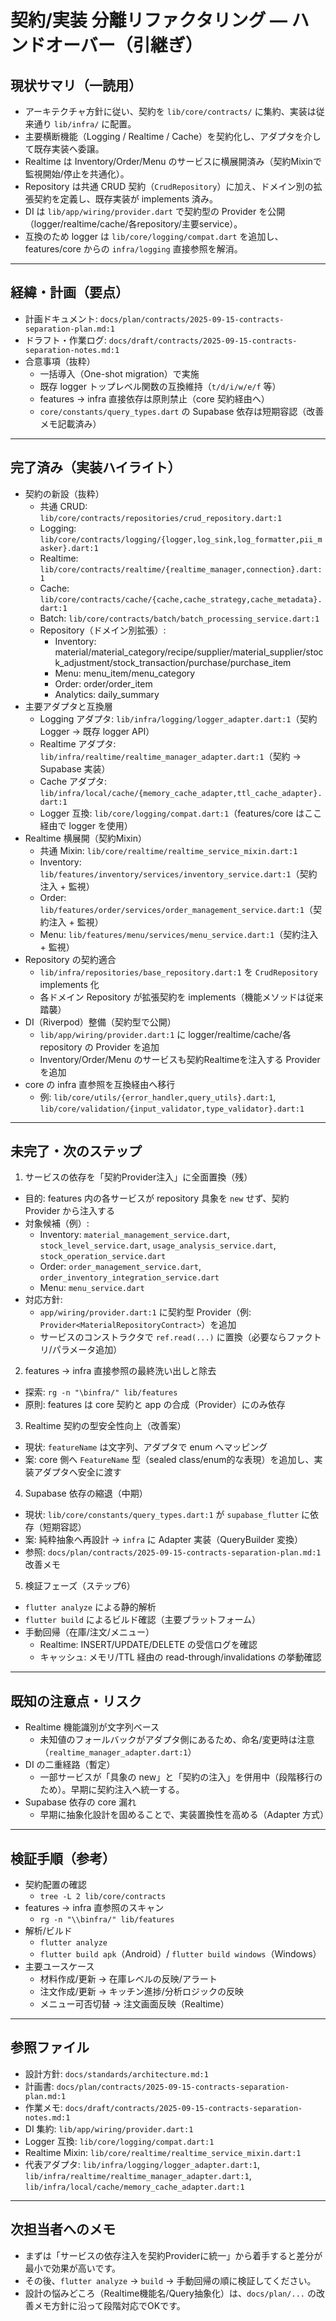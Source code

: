 # 契約/実装 分離リファクタリング — ハンドオーバー（引継ぎ）

## 現状サマリ（一読用）
- アーキテクチャ方針に従い、契約を `lib/core/contracts/` に集約、実装は従来通り `lib/infra/` に配置。
- 主要横断機能（Logging / Realtime / Cache）を契約化し、アダプタを介して既存実装へ委譲。
- Realtime は Inventory/Order/Menu のサービスに横展開済み（契約Mixinで監視開始/停止を共通化）。
- Repository は共通 CRUD 契約（`CrudRepository`）に加え、ドメイン別の拡張契約を定義し、既存実装が implements 済み。
- DI は `lib/app/wiring/provider.dart` で契約型の Provider を公開（logger/realtime/cache/各repository/主要service）。
- 互換のため logger は `lib/core/logging/compat.dart` を追加し、features/core からの `infra/logging` 直接参照を解消。

---

## 経緯・計画（要点）
- 計画ドキュメント: `docs/plan/contracts/2025-09-15-contracts-separation-plan.md:1`
- ドラフト・作業ログ: `docs/draft/contracts/2025-09-15-contracts-separation-notes.md:1`
- 合意事項（抜粋）
  - 一括導入（One-shot migration）で実施
  - 既存 logger トップレベル関数の互換維持（`t/d/i/w/e/f` 等）
  - features → infra 直接依存は原則禁止（core 契約経由へ）
  - `core/constants/query_types.dart` の Supabase 依存は短期容認（改善メモ記載済み）

---

## 完了済み（実装ハイライト）
- 契約の新設（抜粋）
  - 共通 CRUD: `lib/core/contracts/repositories/crud_repository.dart:1`
  - Logging: `lib/core/contracts/logging/{logger,log_sink,log_formatter,pii_masker}.dart:1`
  - Realtime: `lib/core/contracts/realtime/{realtime_manager,connection}.dart:1`
  - Cache: `lib/core/contracts/cache/{cache,cache_strategy,cache_metadata}.dart:1`
  - Batch: `lib/core/contracts/batch/batch_processing_service.dart:1`
  - Repository（ドメイン別拡張）:
    - Inventory: material/material_category/recipe/supplier/material_supplier/stock_adjustment/stock_transaction/purchase/purchase_item
    - Menu: menu_item/menu_category
    - Order: order/order_item
    - Analytics: daily_summary
- 主要アダプタと互換層
  - Logging アダプタ: `lib/infra/logging/logger_adapter.dart:1`（契約 Logger → 既存 logger API）
  - Realtime アダプタ: `lib/infra/realtime/realtime_manager_adapter.dart:1`（契約 → Supabase 実装）
  - Cache アダプタ: `lib/infra/local/cache/{memory_cache_adapter,ttl_cache_adapter}.dart:1`
  - Logger 互換: `lib/core/logging/compat.dart:1`（features/core はここ経由で logger を使用）
- Realtime 横展開（契約Mixin）
  - 共通 Mixin: `lib/core/realtime/realtime_service_mixin.dart:1`
  - Inventory: `lib/features/inventory/services/inventory_service.dart:1`（契約注入 + 監視）
  - Order: `lib/features/order/services/order_management_service.dart:1`（契約注入 + 監視）
  - Menu: `lib/features/menu/services/menu_service.dart:1`（契約注入 + 監視）
- Repository の契約適合
  - `lib/infra/repositories/base_repository.dart:1` を `CrudRepository` implements 化
  - 各ドメイン Repository が拡張契約を implements（機能メソッドは従来踏襲）
- DI（Riverpod）整備（契約型で公開）
  - `lib/app/wiring/provider.dart:1` に logger/realtime/cache/各repository の Provider を追加
  - Inventory/Order/Menu のサービスも契約Realtimeを注入する Provider を追加
- core の infra 直参照を互換経由へ移行
  - 例: `lib/core/utils/{error_handler,query_utils}.dart:1`, `lib/core/validation/{input_validator,type_validator}.dart:1`

---

## 未完了・次のステップ
1) サービスの依存を「契約Provider注入」に全面置換（残）
- 目的: features 内の各サービスが repository 具象を `new` せず、契約 Provider から注入する
- 対象候補（例）: 
  - Inventory: `material_management_service.dart`, `stock_level_service.dart`, `usage_analysis_service.dart`, `stock_operation_service.dart`
  - Order: `order_management_service.dart`, `order_inventory_integration_service.dart`
  - Menu: `menu_service.dart`
- 対応方針:
  - `app/wiring/provider.dart:1` に契約型 Provider（例: `Provider<MaterialRepositoryContract>`）を追加
  - サービスのコンストラクタで `ref.read(...)` に置換（必要ならファクトリ/パラメータ追加）

2) features → infra 直接参照の最終洗い出しと除去
- 探索: `rg -n "\binfra/" lib/features`
- 原則: features は core 契約と app の合成（Provider）にのみ依存

3) Realtime 契約の型安全性向上（改善案）
- 現状: `featureName` は文字列、アダプタで enum へマッピング
- 案: core 側へ `FeatureName` 型（sealed class/enum的な表現）を追加し、実装アダプタへ安全に渡す

4) Supabase 依存の縮退（中期）
- 現状: `lib/core/constants/query_types.dart:1` が `supabase_flutter` に依存（短期容認）
- 案: 純粋抽象へ再設計 → `infra` に Adapter 実装（QueryBuilder 変換）
- 参照: `docs/plan/contracts/2025-09-15-contracts-separation-plan.md:1` 改善メモ

5) 検証フェーズ（ステップ6）
- `flutter analyze` による静的解析
- `flutter build` によるビルド確認（主要プラットフォーム）
- 手動回帰（在庫/注文/メニュー）
  - Realtime: INSERT/UPDATE/DELETE の受信ログを確認
  - キャッシュ: メモリ/TTL 経由の read-through/invalidations の挙動確認

---

## 既知の注意点・リスク
- Realtime 機能識別が文字列ベース
  - 未知値のフォールバックがアダプタ側にあるため、命名/変更時は注意（`realtime_manager_adapter.dart:1`）
- DI の二重経路（暫定）
  - 一部サービスが「具象の new」と「契約の注入」を併用中（段階移行のため）。早期に契約注入へ統一する。
- Supabase 依存の core 漏れ
  - 早期に抽象化設計を固めることで、実装置換性を高める（Adapter 方式）

---

## 検証手順（参考）
- 契約配置の確認
  - `tree -L 2 lib/core/contracts`
- features → infra 直参照のスキャン
  - `rg -n "\\binfra/" lib/features`
- 解析/ビルド
  - `flutter analyze`
  - `flutter build apk`（Android）/ `flutter build windows`（Windows）
- 主要ユースケース
  - 材料作成/更新 → 在庫レベルの反映/アラート
  - 注文作成/更新 → キッチン進捗/分析ロジックの反映
  - メニュー可否切替 → 注文画面反映（Realtime）

---

## 参照ファイル
- 設計方針: `docs/standards/architecture.md:1`
- 計画書: `docs/plan/contracts/2025-09-15-contracts-separation-plan.md:1`
- 作業メモ: `docs/draft/contracts/2025-09-15-contracts-separation-notes.md:1`
- DI 集約: `lib/app/wiring/provider.dart:1`
- Logger 互換: `lib/core/logging/compat.dart:1`
- Realtime Mixin: `lib/core/realtime/realtime_service_mixin.dart:1`
- 代表アダプタ: `lib/infra/logging/logger_adapter.dart:1`, `lib/infra/realtime/realtime_manager_adapter.dart:1`, `lib/infra/local/cache/memory_cache_adapter.dart:1`

---

## 次担当者へのメモ
- まずは「サービスの依存注入を契約Providerに統一」から着手すると差分が最小で効果が高いです。
- その後、`flutter analyze` → `build` → 手動回帰の順に検証してください。
- 設計の悩みどころ（Realtime機能名/Query抽象化）は、`docs/plan/...` の改善メモ方針に沿って段階対応でOKです。

